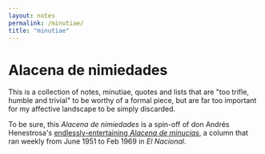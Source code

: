 ```yaml
---
layout: notes
permalink: /minutiae/
title: "minutiae"
---
```


# Alacena de nimiedades 

This is a collection of notes, minutiae, quotes and lists that are "too trifle, humble and trivial" to be worthy of a formal piece, but are far too important for my affective landscape to be simply discarded.

To be sure, this *Alacena de nimiedades* is a spin-off of don Andrés Henestrosa's [endlessly-entertaining *Alacena de minucias*](/assets/alacena.png), a column that ran weekly from June 1951 to Feb 1969 in *El Nacional*. 

